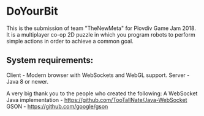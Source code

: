 # DoYourBit

This is the submission of team "TheNewMeta" for Plovdiv Game Jam 2018. It is a multiplayer co-op 2D puzzle in which you program robots to perform simple actions in order to achieve a common goal.

System requirements:
--------------------
Client - Modern browser with WebSockets and WebGL support.
Server - Java 8 or newer.

A very big thank you to the people who created the following:
A WebSocket Java implementation - https://github.com/TooTallNate/Java-WebSocket
GSON - https://github.com/google/gson